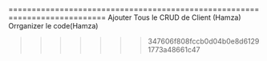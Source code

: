 
===========================================================================
Ajouter Tous le CRUD de Client (Hamza)
Orrganizer le code(Hamza)
>>>>>>> 347606f808fccb0d04b0e8d61291773a48661c47
